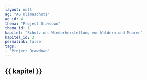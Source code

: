 ```yaml
---
layout: null
ag: "AG Klimaschutz"
ag_id: 4
thema: "Project Drawdown"
thema_id: 1
kapitel: "Schutz und Wiederherstellung von Wäldern und Mooren"
kapitel_id: 3
permalink: false
tags:
- "Project Drawdown"
---
```


## {{ kapitel }}
